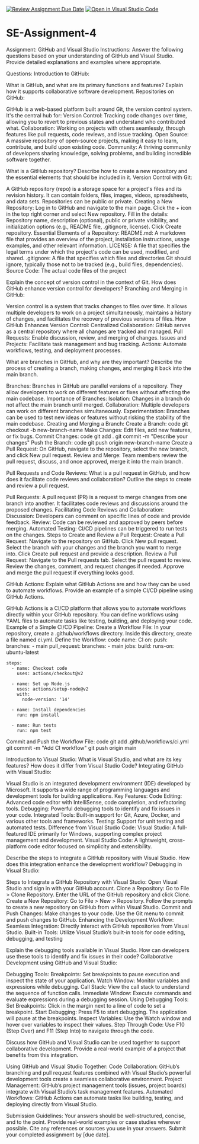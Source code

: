 [![Review Assignment Due Date](https://classroom.github.com/assets/deadline-readme-button-22041afd0340ce965d47ae6ef1cefeee28c7c493a6346c4f15d667ab976d596c.svg)](https://classroom.github.com/a/GvXCZgfk)
[![Open in Visual Studio Code](https://classroom.github.com/assets/open-in-vscode-2e0aaae1b6195c2367325f4f02e2d04e9abb55f0b24a779b69b11b9e10269abc.svg)](https://classroom.github.com/online_ide?assignment_repo_id=15278638&assignment_repo_type=AssignmentRepo)
# SE-Assignment-4
Assignment: GitHub and Visual Studio
Instructions:
Answer the following questions based on your understanding of GitHub and Visual Studio. Provide detailed explanations and examples where appropriate.

Questions:
Introduction to GitHub:

What is GitHub, and what are its primary functions and features? Explain how it supports collaborative software development.
Repositories on GitHub:

GitHub is a web-based platform built around Git, the version control system. It's the central hub for:
Version Control: Tracking code changes over time, allowing you to revert to previous states and understand who contributed what.
Collaboration: Working on projects with others seamlessly, through features like pull requests, code reviews, and issue tracking.
Open Source: A massive repository of open-source projects, making it easy to learn, contribute, and build upon existing code.
Community: A thriving community of developers sharing knowledge, solving problems, and building incredible software together.


What is a GitHub repository? Describe how to create a new repository and the essential elements that should be included in it.
Version Control with Git:

A GitHub repository (repo) is a storage space for a project's files and its revision history. It can contain folders, files, images, videos, spreadsheets, and data sets. Repositories can be public or private.
Creating a New Repository:
Log in to GitHub and navigate to the main page.
Click the + icon in the top right corner and select New repository.
Fill in the details: Repository name, description (optional), public or private visibility, and initialization options (e.g., README file, .gitignore, license).
Click Create repository.
Essential Elements of a Repository:
README.md: A markdown file that provides an overview of the project, installation instructions, usage examples, and other relevant information.
LICENSE: A file that specifies the legal terms under which the project's code can be used, modified, and shared.
.gitignore: A file that specifies which files and directories Git should ignore, typically those not to be tracked (e.g., build files, dependencies).
Source Code: The actual code files of the project

Explain the concept of version control in the context of Git. How does GitHub enhance version control for developers?
Branching and Merging in GitHub:

Version control is a system that tracks changes to files over time. It allows multiple developers to work on a project simultaneously, maintains a history of changes, and facilitates the recovery of previous versions of files.
How GitHub Enhances Version Control:
Centralized Collaboration: GitHub serves as a central repository where all changes are tracked and managed.
Pull Requests: Enable discussion, review, and merging of changes.
Issues and Projects: Facilitate task management and bug tracking.
Actions: Automate workflows, testing, and deployment processes.

What are branches in GitHub, and why are they important? Describe the process of creating a branch, making changes, and merging it back into the main branch.

Branches:
Branches in GitHub are parallel versions of a repository. They allow developers to work on different features or fixes without affecting the main codebase.
Importance of Branches:
Isolation: Changes in a branch do not affect the main branch until merged.
Collaboration: Multiple developers can work on different branches simultaneously.
Experimentation: Branches can be used to test new ideas or features without risking the stability of the main codebase.
Creating and Merging a Branch:
Create a Branch:
 code
git checkout -b new-branch-name
Make Changes: Edit files, add new features, or fix bugs.
Commit Changes:
code
git add .
git commit -m "Describe your changes"
Push the Branch:
code
git push origin new-branch-name
Create a Pull Request: On GitHub, navigate to the repository, select the new branch, and click New pull request.
Review and Merge: Team members review the pull request, discuss, and once approved, merge it into the main branch.

Pull Requests and Code Reviews:
What is a pull request in GitHub, and how does it facilitate code reviews and collaboration? Outline the steps to create and review a pull request.

Pull Requests:
A pull request (PR) is a request to merge changes from one branch into another. It facilitates code reviews and discussions around the proposed changes.
Facilitating Code Reviews and Collaboration:
Discussion: Developers can comment on specific lines of code and provide feedback.
Review: Code can be reviewed and approved by peers before merging.
Automated Testing: CI/CD pipelines can be triggered to run tests on the changes.
Steps to Create and Review a Pull Request:
Create a Pull Request:
Navigate to the repository on GitHub.
Click New pull request.
Select the branch with your changes and the branch you want to merge into.
Click Create pull request and provide a description.
Review a Pull Request:
Navigate to the Pull requests tab.
Select the pull request to review.
Review the changes, comment, and request changes if needed.
Approve and merge the pull request if everything looks good.

GitHub Actions:
Explain what GitHub Actions are and how they can be used to automate workflows. Provide an example of a simple CI/CD pipeline using GitHub Actions.

GitHub Actions is a CI/CD platform that allows you to automate workflows directly within your GitHub repository. You can define workflows using YAML files to automate tasks like testing, building, and deploying your code.
Example of a Simple CI/CD Pipeline:
Create a Workflow File:
In your repository, create a .github/workflows directory.
Inside this directory, create a file named ci.yml.
Define the Workflow:
code
name: CI
on:
  push:
    branches:
      - main
  pull_request:
    branches:
      - main
jobs:
  build:
    runs-on: ubuntu-latest

    steps:
      - name: Checkout code
        uses: actions/checkout@v2

      - name: Set up Node.js
        uses: actions/setup-node@v2
        with:
          node-version: '14'

      - name: Install dependencies
        run: npm install

      - name: Run tests
        run: npm test
Commit and Push the Workflow File:
code
git add .github/workflows/ci.yml
git commit -m "Add CI workflow"
git push origin main

Introduction to Visual Studio:
What is Visual Studio, and what are its key features? How does it differ from Visual Studio Code?
Integrating GitHub with Visual Studio:

Visual Studio is an integrated development environment (IDE) developed by Microsoft. It supports a wide range of programming languages and development tools for building applications.
Key Features:
Code Editing: Advanced code editor with IntelliSense, code completion, and refactoring tools.
Debugging: Powerful debugging tools to identify and fix issues in your code.
Integrated Tools: Built-in support for Git, Azure, Docker, and various other tools and frameworks.
Testing: Support for unit testing and automated tests.
Difference from Visual Studio Code:
Visual Studio: A full-featured IDE primarily for Windows, supporting complex project management and development.
Visual Studio Code: A lightweight, cross-platform code editor focused on simplicity and extensibility.

Describe the steps to integrate a GitHub repository with Visual Studio. How does this integration enhance the development workflow?
Debugging in Visual Studio:

Steps to Integrate a GitHub Repository with Visual Studio:
Open Visual Studio and sign in with your GitHub account.
Clone a Repository:
Go to File > Clone Repository.
Enter the URL of the GitHub repository and click Clone.
Create a New Repository:
Go to File > New > Repository.
Follow the prompts to create a new repository on GitHub from within Visual Studio.
Commit and Push Changes:
Make changes to your code.
Use the Git menu to commit and push changes to GitHub.
Enhancing the Development Workflow:
Seamless Integration: Directly interact with GitHub repositories from Visual Studio.
Built-in Tools: Utilize Visual Studio’s built-in tools for code editing, debugging, and testing

Explain the debugging tools available in Visual Studio. How can developers use these tools to identify and fix issues in their code?
Collaborative Development using GitHub and Visual Studio:

Debugging Tools:
Breakpoints: Set breakpoints to pause execution and inspect the state of your application.
Watch Window: Monitor variables and expressions while debugging.
Call Stack: View the call stack to understand the sequence of function calls.
Immediate Window: Execute commands and evaluate expressions during a debugging session.
Using Debugging Tools:
Set Breakpoints:
Click in the margin next to a line of code to set a breakpoint.
Start Debugging:
Press F5 to start debugging. The application will pause at the breakpoints.
Inspect Variables:
Use the Watch window and hover over variables to inspect their values.
Step Through Code:
Use F10 (Step Over) and F11 (Step Into) to navigate through the code.

Discuss how GitHub and Visual Studio can be used together to support collaborative development. Provide a real-world example of a project that benefits from this integration.

Using GitHub and Visual Studio Together:
Code Collaboration: GitHub’s branching and pull request features combined with Visual Studio’s powerful development tools create a seamless collaborative environment.
Project Management: GitHub’s project management tools (issues, project boards) integrate with Visual Studio’s task management features.
Automated Workflows: GitHub Actions can automate tasks like building, testing, and deploying directly from Visual Studio.

Submission Guidelines:
Your answers should be well-structured, concise, and to the point.
Provide real-world examples or case studies wherever possible.
Cite any references or sources you use in your answers.
Submit your completed assignment by [due date].
